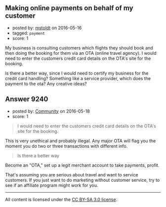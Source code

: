 ## Making online payments on behalf of my customer

- posted by: [mstoldt](https://stackexchange.com/users/3543049/mstoldt) on 2016-05-16
- tagged: `payment`
- score: 1

<p>My business is consulting customers which flights they should book and then doing the booking for them via an OTA (online travel agency). 
I would need to enter the customers credit card details on the OTA's site for the booking.</p>

<p>Is there a better way, since I would need to certify my business for the credit card handling? Something like a service provider, which does the payment to the ota? Any creative ideas?</p>



## Answer 9240

- posted by: [Community](https://stackexchange.com/users/-1/community) on 2016-05-18
- score: 1

<blockquote>
  <p>I would need to enter the customers credit card details on the OTA's site for the booking.</p>
</blockquote>

<p>This is very unethical and probably illegal. Any major OTA will flag you the moment you do two or three transactions with different info.</p>

<blockquote>
  <p>Is there a better way</p>
</blockquote>

<p>Become an "OTA," set up a legit merchant account to take payments, profit.</p>

<p>That's assuming you are serious about travel and want to service customers. If you just want to do marketing without customer service, try to see if an affiliate program might work for you.</p>




---

All content is licensed under the [CC BY-SA 3.0 license](https://creativecommons.org/licenses/by-sa/3.0/).
